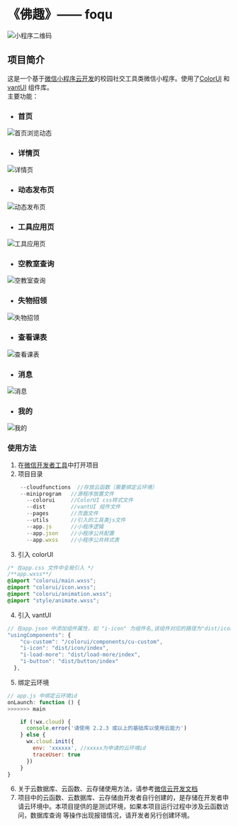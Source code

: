 
# 《佛趣》—— foqu
![小程序二维码](https://s3.bmp.ovh/imgs/2022/03/159d40f7fe6cba9d.jpg)
## 项目简介
这是一个基于[微信小程序云开发](https://developers.weixin.qq.com/miniprogram/dev/wxcloud/basis/getting-started.html)的校园社交工具类微信小程序。使用了[ColorUI](https://github.com/weilanwl/ColorUI) 
和 [vantUI](https://youzan.github.io/vant-weapp/#/intro) 组件库。  
主要功能：
- ### 首页
![首页浏览动态](https://s3.bmp.ovh/imgs/2022/03/d8a76e52ee83d3c2.jpg)
- ### 详情页
![详情页](https://s3.bmp.ovh/imgs/2022/03/50035a02e0621100.jpg)
- ### 动态发布页
![动态发布页](https://s3.bmp.ovh/imgs/2022/03/ee9adc8affd3ddca.jpg)
- ### 工具应用页
![工具应用页](https://s3.bmp.ovh/imgs/2022/03/0e1beb69bd9f5456.jpg)
- ### 空教室查询
![空教室查询](https://s3.bmp.ovh/imgs/2022/03/508d02a3951d7d98.jpg)
- ### 失物招领
![失物招领](https://s3.bmp.ovh/imgs/2022/03/670904d31f9ba105.jpg)
- ### 查看课表
![查看课表](https://s3.bmp.ovh/imgs/2022/03/386e9b9ac81d26c1.jpg)
- ### 消息
![消息](https://s3.bmp.ovh/imgs/2022/03/f66b301821eef283.jpg)
- ### 我的
![我的](https://s3.bmp.ovh/imgs/2022/03/218c321abc19d165.jpg)
### 使用方法

1. 在[微信开发者工具](https://developers.weixin.qq.com/miniprogram/dev/devtools/devtools.html)中打开项目
2. 项目目录
```javascript
	--cloudfunctions  //存放云函数（需要绑定云环境）
	--miniprogram	//源程序放置文件
	  --colorui		//ColorUI css样式文件
	  --dist		//vantUI 组件文件
	  --pages		//页面文件
	  --utils		//引入的工具类js文件
	  --app.js		//小程序逻辑
	  --app.json	//小程序公共配置
	  --app.wxss	//小程序公共样式表
```
3. 引入 colorUI
```css
/* 在app.css 文件中全局引入 */
/**app.wxss**/
@import "colorui/main.wxss";
@import "colorui/icon.wxss";
@import "colorui/animation.wxss";
@import "style/animate.wxss";
```
4. 引入 vantUI
```javascript
// 在app.json 中添加组件属性，如 "i-icon" 为组件名,该组件对应的路径为"dist/icon/index"
"usingComponents": {
    "cu-custom": "/colorui/components/cu-custom",
    "i-icon": "dist/icon/index",
    "i-load-more": "dist/load-more/index",
    "i-button": "dist/button/index"
  },
```
5. 绑定云环境
```javascript
// app.js 中绑定云环境id
onLaunch: function () {
>>>>>>> main

    if (!wx.cloud) {
      console.error('请使用 2.2.3 或以上的基础库以使用云能力')
    } else {
      wx.cloud.init({
        env: 'xxxxxx', //xxxxx为申请的云环境id
        traceUser: true
      })
    }
}
```
6. 关于云数据库、云函数、云存储使用方法，请参考[微信云开发文档](https://developers.weixin.qq.com/miniprogram/dev/wxcloud/basis/getting-started.html)
7. 项目中的云函数、云数据库、云存储由开发者自行创建的，是存储在开发者申请云环境中。本项目提供的是测试环境，如果本项目运行过程中涉及云函数访问，数据库查询
等操作出现报错情况，请开发者另行创建环境。
